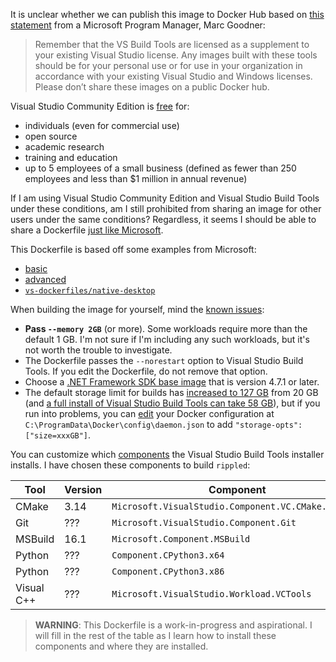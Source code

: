 It is unclear whether we can publish this image to Docker Hub based on
[this statement][1] from a Microsoft Program Manager, Marc Goodner:

> Remember that the VS Build Tools are licensed as a supplement to your
> existing Visual Studio license. Any images built with these tools should be
> for your personal use or for use in your organization in accordance with
> your existing Visual Studio and Windows licenses. Please don’t share these
> images on a public Docker hub.

Visual Studio Community Edition is [free][2] for:

- individuals (even for commercial use)
- open source
- academic research
- training and education
- up to 5 employees of a small business (defined as fewer than 250 employees
  and less than $1 million in annual revenue)

If I am using Visual Studio Community Edition and Visual Studio Build Tools
under these conditions, am I still prohibited from sharing an image for other
users under the same conditions? Regardless, it seems I should be able to
share a Dockerfile [just like Microsoft][11].

This Dockerfile is based off some examples from Microsoft:

- [basic][9]
- [advanced][10]
- [`vs-dockerfiles/native-desktop`][12]

When building the image for yourself, mind the [known issues][3]:

- **Pass `--memory 2GB`** (or more). Some workloads require more than the
  default 1 GB. I'm not sure if I'm including any such workloads, but it's not
  worth the trouble to investigate.
- The Dockerfile passes the `--norestart` option to Visual Studio Build Tools.
  If you edit the Dockerfile, do not remove that option.
- Choose a [.NET Framework SDK base image][4] that is version 4.7.1 or later.
- The default storage limit for builds has [increased to 127 GB][5] from 20 GB
  (and [a full install of Visual Studio Build Tools can take 58 GB][7]),
  but if you run into problems, you can [edit][6] your Docker configuration at
  `C:\ProgramData\Docker\config\daemon.json` to add `"storage-opts":
  ["size=xxxGB"]`.

You can customize which [components][8] the Visual Studio Build Tools
installer installs. I have chosen these components to build `rippled`:

| Tool | Version | Component |
| ---- | ------- | --------- |
| CMake | 3.14 | `Microsoft.VisualStudio.Component.VC.CMake.Project` |
| Git | ??? | `Microsoft.VisualStudio.Component.Git` |
| MSBuild | 16.1 | `Microsoft.Component.MSBuild` |
| Python | ??? | `Component.CPython3.x64` |
| Python | ??? | `Component.CPython3.x86` |
| Visual C++ | ??? | `Microsoft.VisualStudio.Workload.VCTools`  |

> **WARNING**: This Dockerfile is a work-in-progress and aspirational. I will
> fill in the rest of the table as I learn how to install these components and
> where they are installed.

[1]: https://devblogs.microsoft.com/cppblog/using-msvc-in-a-docker-container-for-your-c-projects/
[2]: https://social.msdn.microsoft.com/Forums/vstudio/en-US/1f5c4e2f-d667-4c37-978b-9112e49142fc/visual-studio-community-edition-commercial-use-and-licensing-headaches
[3]: https://docs.microsoft.com/en-us/visualstudio/install/build-tools-container-issues
[4]: https://hub.docker.com/_/microsoft-dotnet-framework-sdk/
[5]: https://github.com/moby/moby/issues/34947#issuecomment-442994229
[6]: https://docs.microsoft.com/en-us/virtualization/windowscontainers/manage-containers/container-storage#image-size
[7]: https://devblogs.microsoft.com/setup/no-container-image-for-build-tools-for-visual-studio-2017/
[8]: https://docs.microsoft.com/en-us/visualstudio/install/workload-component-id-vs-build-tools
[9]: https://docs.microsoft.com/en-us/visualstudio/install/build-tools-container
[10]: https://docs.microsoft.com/en-us/visualstudio/install/advanced-build-tools-container
[11]: https://devblogs.microsoft.com/setup/docker-recipes-available-for-visual-studio-build-tools/
[12]: https://github.com/microsoft/vs-dockerfiles/blob/master/native-desktop/Dockerfile
